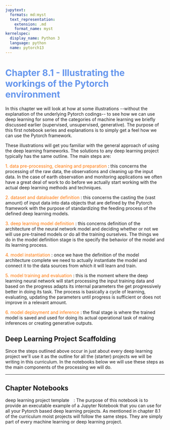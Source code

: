 ```yaml
---
jupytext:
  formats: md:myst
  text_representation:
    extension: .md
    format_name: myst
kernelspec:
  display_name: Python 3
  language: python
  name: pytorch13
---
```

# <span style="color:cornflowerblue;">Chapter 8.1 - Illustrating the workings of the Pytorch environment </span>

In this chapter we will look at how at some illustrations --without the explanation of the underlying Pytorch codings--  to see how we can use deep learning for some of the categories of machine learning we briefly discussed earlier (supervised, unsupervised, generative). The purpose of this first notebook series and explanations is to simply get a feel how we can use the Pytorch framework.

These illustrations will get you familiar with the general approach of using the deep learning frameworks. The solutions to any deep learning project typically has the same outline. The main steps are:

<font color="#FF5733;">1. data pre-processing, cleaning and preparation</font>
: this concerns the processing of the raw data, the observations and cleaning up the input data. In the case of earth observation and monitoring applications we often have a great deal of work to do before we actually start working with the actual deep learning methods and techniques.

<font color="#FF5733;">2. dataset and dataloader definition</font>
: this concerns the casting the (vast amount) of input data into data objects that are defined by the Pytorch framework with the purpose of standardizing the feeding process of the defined deep learning models.

<font color="#FF5733;">3. deep learning model definition</font>
: this concerns definition of the architecture of the neural network model and deciding whether or not we will use pre-trained models or do all the training ourselves. The things we do in the model definition stage is the specify the behavior of the model and its learning process.

<font color="#FF5733;">4. model instantiation</font>
: once we have the definition of the model architecture complete we need to actually instantiate the model and connect it to the data sources from which it will learn and train.

<font color="#FF5733;">5. model training and evaluation</font>
: this is the moment where the deep learning neural network will start processing the input training data and based on the progress adapts its internal parameters the get progressively better in doing its task. The process is basically a cycle of learning, evaluating, updating the parameters until progress is sufficient or does not improve in a relevant amount.

<font color="#FF5733;">6. model deployment and inference</font>
: the final stage is where the trained model is saved and used for doing its actual operational task of making inferences or creating generative outputs.

## Deep Learning Project Scaffolding

Since the steps outlined above occur in just about every deep learning project we'll use it as the outline for all the (starter) projects we will be writing in this curriculum. In the notebooks below we will use these steps as the main components of the processing we will do. 

---

## Chapter Notebooks

deep learning project template  [<i class="fa-solid fa-arrow-circle-right" style="margin-left:10px;color:teal;"></i>](notebooks/chpt_8/000-project-scaffolding)
: The purpose of this notebook is to provide an executable example of a Jupyter Notebook that you can use for all your Pytorch based deep learning projects. As mentioned in chapter 8.1 of the curriculum moist projects will follow the same steps. They are simply part of every machine learning or deep learning project.
